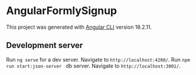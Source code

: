 # AngularFormlySignup

This project was generated with [Angular CLI](https://github.com/angular/angular-cli) version 18.2.11.

## Development server

Run `ng serve` for a dev server. Navigate to `http://localhost:4200/`.
Run `npm run start:json-server ` db server. Navigate to `http://localhost:3001/`.
